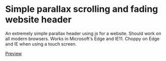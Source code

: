 # Simple parallax scrolling and fading website header
An extremely simple parallax header using js for a website. Should work on all modern browsers. Works in Microsoft's Edge and IE11. Choppy on Edge and IE when using a touch screen.

[Preview](http://htmlpreview.github.io/?https://github.com/Whit128/parallax-scrolling/blob/master/index.html)